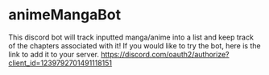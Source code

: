 # animeMangaBot
This discord bot will track inputted manga/anime into a list and keep track of the chapters associated with it!
If you would like to try the bot, here is the link to add it to your server.
https://discord.com/oauth2/authorize?client_id=1239792701491118151
